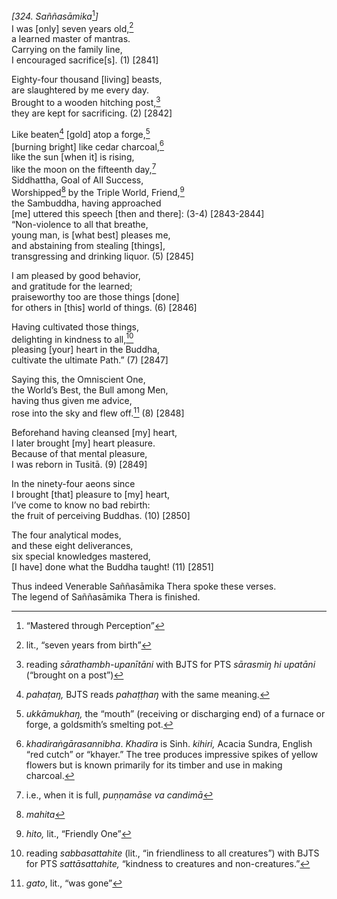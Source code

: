 *\[324. Saññasāmika*[^1]*\]*  
I was \[only\] seven years old,[^2]  
a learned master of mantras.  
Carrying on the family line,  
I encouraged sacrifice\[s\]. (1) \[2841\]

Eighty-four thousand \[living\] beasts,  
are slaughtered by me every day.  
Brought to a wooden hitching post,[^3]  
they are kept for sacrificing. (2) \[2842\]

Like beaten[^4] \[gold\] atop a forge,[^5]  
\[burning bright\] like cedar charcoal,[^6]  
like the sun \[when it\] is rising,  
like the moon on the fifteenth day,[^7]  
Siddhattha, Goal of All Success,  
Worshipped[^8] by the Triple World, Friend,[^9]  
the Sambuddha, having approached  
\[me\] uttered this speech \[then and there\]: (3-4) \[2843-2844\]  
“Non-violence to all that breathe,  
young man, is \[what best\] pleases me,  
and abstaining from stealing \[things\],  
transgressing and drinking liquor. (5) \[2845\]

I am pleased by good behavior,  
and gratitude for the learned;  
praiseworthy too are those things \[done\]  
for others in \[this\] world of things. (6) \[2846\]

Having cultivated those things,  
delighting in kindness to all,[^10]  
pleasing \[your\] heart in the Buddha,  
cultivate the ultimate Path.” (7) \[2847\]

Saying this, the Omniscient One,  
the World’s Best, the Bull among Men,  
having thus given me advice,  
rose into the sky and flew off.[^11] (8) \[2848\]

Beforehand having cleansed \[my\] heart,  
I later brought \[my\] heart pleasure.  
Because of that mental pleasure,  
I was reborn in Tusitā. (9) \[2849\]

In the ninety-four aeons since  
I brought \[that\] pleasure to \[my\] heart,  
I’ve come to know no bad rebirth:  
the fruit of perceiving Buddhas. (10) \[2850\]

The four analytical modes,  
and these eight deliverances,  
six special knowledges mastered,  
\[I have\] done what the Buddha taught! (11) \[2851\]

Thus indeed Venerable Saññasāmika Thera spoke these verses.  
The legend of Saññasāmika Thera is finished.

[^1]: “Mastered through Perception”

[^2]: lit., “seven years from birth”

[^3]: reading *sārathambh-upanītāni* with BJTS for PTS *sārasmiŋ hi upatāni* (“brought on a post”)

[^4]: *pahaṭaŋ,* BJTS reads *pahaṭṭhaŋ* with the same meaning.

[^5]: *ukkāmukhaŋ,* the “mouth” (receiving or discharging end) of a furnace or forge, a goldsmith’s smelting pot.

[^6]: *khadiraṅgārasannibha*. *Khadira* is Sinh. *kihiri,* Acacia Sundra, English “red cutch” or “khayer.” The tree produces impressive spikes of yellow flowers but is known primarily for its timber and use in making charcoal.

[^7]: i.e., when it is full, *puṇṇamāse va candimā*

[^8]: *mahita*

[^9]: *hito,* lit., “Friendly One”

[^10]: reading *sabbasattahite* (lit., “in friendliness to all creatures”) with BJTS for PTS *sattāsattahite,* “kindness to creatures and non-creatures.”

[^11]: *gato*, lit., “was gone”
